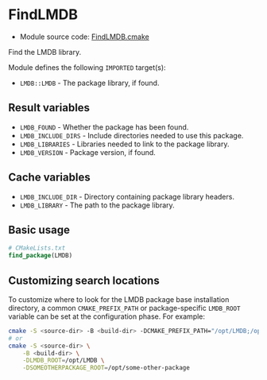 <!-- This is auto-generated file. -->
# FindLMDB

* Module source code: [FindLMDB.cmake](https://github.com/petk/php-build-system/blob/master/cmake/cmake/modules/FindLMDB.cmake)

Find the LMDB library.

Module defines the following `IMPORTED` target(s):

* `LMDB::LMDB` - The package library, if found.

## Result variables

* `LMDB_FOUND` - Whether the package has been found.
* `LMDB_INCLUDE_DIRS` - Include directories needed to use this package.
* `LMDB_LIBRARIES` - Libraries needed to link to the package library.
* `LMDB_VERSION` - Package version, if found.

## Cache variables

* `LMDB_INCLUDE_DIR` - Directory containing package library headers.
* `LMDB_LIBRARY` - The path to the package library.

## Basic usage

```cmake
# CMakeLists.txt
find_package(LMDB)
```

## Customizing search locations

To customize where to look for the LMDB package base
installation directory, a common `CMAKE_PREFIX_PATH` or
package-specific `LMDB_ROOT` variable can be set at
the configuration phase. For example:

```sh
cmake -S <source-dir> -B <build-dir> -DCMAKE_PREFIX_PATH="/opt/LMDB;/opt/some-other-package"
# or
cmake -S <source-dir> \
    -B <build-dir> \
    -DLMDB_ROOT=/opt/LMDB \
    -DSOMEOTHERPACKAGE_ROOT=/opt/some-other-package
```
